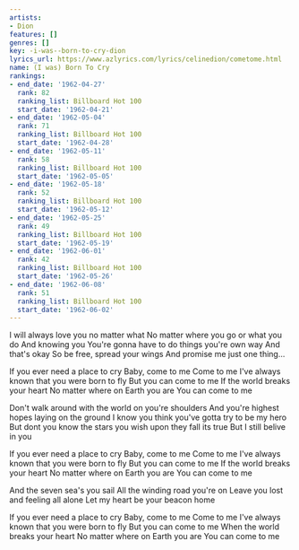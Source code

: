 ```yaml
---
artists:
- Dion
features: []
genres: []
key: -i-was--born-to-cry-dion
lyrics_url: https://www.azlyrics.com/lyrics/celinedion/cometome.html
name: (I was) Born To Cry
rankings:
- end_date: '1962-04-27'
  rank: 82
  ranking_list: Billboard Hot 100
  start_date: '1962-04-21'
- end_date: '1962-05-04'
  rank: 71
  ranking_list: Billboard Hot 100
  start_date: '1962-04-28'
- end_date: '1962-05-11'
  rank: 58
  ranking_list: Billboard Hot 100
  start_date: '1962-05-05'
- end_date: '1962-05-18'
  rank: 52
  ranking_list: Billboard Hot 100
  start_date: '1962-05-12'
- end_date: '1962-05-25'
  rank: 49
  ranking_list: Billboard Hot 100
  start_date: '1962-05-19'
- end_date: '1962-06-01'
  rank: 42
  ranking_list: Billboard Hot 100
  start_date: '1962-05-26'
- end_date: '1962-06-08'
  rank: 51
  ranking_list: Billboard Hot 100
  start_date: '1962-06-02'
---
```


I will always love you no matter what
No matter where you go or what you do
And knowing you
You're gonna have to do things you're own way
And that's okay
So be free, spread your wings
And promise me just one thing...

If you ever need a place to cry
Baby, come to me
Come to me
I've always known that you were born to fly
But you can come to me
If the world breaks your heart
No matter where on Earth you are
You can come to me

Don't walk around with the world on you're shoulders
And you're highest hopes laying on the ground
I know you think you've gotta try to be my hero
But dont you know the stars you wish upon they fall its true
But I still belive in you

If you ever need a place to cry
Baby, come to me
Come to me
I've always known that you were born to fly
But you can come to me
If the world breaks your heart
No matter where on Earth you are
You can come to me

And the seven sea's you sail
All the winding road you're on
Leave you lost and feeling all alone
Let my heart be your beacon home

If you ever need a place to cry
Baby, come to me
Come to me
I've always known that you were born to fly
But you can come to me
When the world breaks your heart
No matter where on Earth you are
You can come to me




